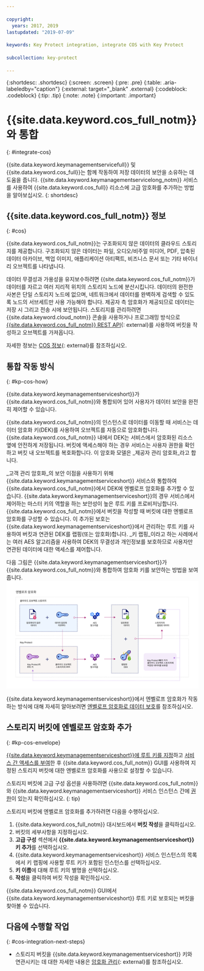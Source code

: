 ```yaml
---

copyright:
  years: 2017, 2019
lastupdated: "2019-07-09"

keywords: Key Protect integration, integrate COS with Key Protect

subcollection: key-protect

---
```


{:shortdesc: .shortdesc}
{:screen: .screen}
{:pre: .pre}
{:table: .aria-labeledby="caption"}
{:external: target="_blank" .external}
{:codeblock: .codeblock}
{:tip: .tip}
{:note: .note}
{:important: .important}

# {{site.data.keyword.cos_full_notm}}와 통합
{: #integrate-cos}

{{site.data.keyword.keymanagementservicefull}} 및 {{site.data.keyword.cos_full}}는 함께 작동하여 저장 데이터의 보안을 소유하는 데 도움을 줍니다. {{site.data.keyword.keymanagementservicelong_notm}} 서비스를 사용하여 {{site.data.keyword.cos_full}} 리소스에 고급 암호화를 추가하는 방법을 알아보십시오.
{: shortdesc}

## {{site.data.keyword.cos_full_notm}} 정보
{: #cos}

{{site.data.keyword.cos_full_notm}}는 구조화되지 않은 데이터의 클라우드 스토리지를 제공합니다. 구조화되지 않은 데이터는 파일, 오디오/비주얼 미디어, PDF, 압축된 데이터 아카이브, 백업 이미지, 애플리케이션 아티팩트, 비즈니스 문서 또는 기타 바이너리 오브젝트를 나타냅니다.  

데이터 무결성과 가용성을 유지보수하려면 {{site.data.keyword.cos_full_notm}}가 데이터를 자르고 여러 지리적 위치의 스토리지 노드에 분산시킵니다. 데이터의 완전한 사본은 단일 스토리지 노드에 없으며, 네트워크에서 데이터를 완벽하게 검색할 수 있도록 노드의 서브세트만 사용 가능해야 합니다. 제공자 측 암호화가 제공되므로 데이터는 저장 시 그리고 전송 시에 보안됩니다. 스토리지를 관리하려면 {{site.data.keyword.cloud_notm}} 콘솔을 사용하거나 프로그래밍 방식으로 [{{site.data.keyword.cos_full_notm}} REST API](/docs/services/cloud-object-storage?topic=cloud-object-storage-compatibility-api){: external}를 사용하여 버킷을 작성하고 오브젝트를 가져옵니다.

자세한 정보는 [COS 정보](/docs/services/cloud-object-storage?topic=cloud-object-storage-about){: external}를 참조하십시오.

## 통합 작동 방식
{: #kp-cos-how}

{{site.data.keyword.keymanagementserviceshort}}가 {{site.data.keyword.cos_full_notm}}와 통합되어 있어 사용자가 데이터 보안을 완전히 제어할 수 있습니다.  

{{site.data.keyword.cos_full_notm}}의 인스턴스로 데이터를 이동할 때 서비스는 데이터 암호화 키(DEK)를 사용하여 오브젝트를 자동으로 암호화합니다. {{site.data.keyword.cos_full_notm}} 내에서 DEK는 서비스에서 암호화된 리소스 옆에 안전하게 저장됩니다. 버킷에 액세스해야 하는 경우 서비스는 사용자 권한을 확인하고 버킷 내 오브젝트를 복호화합니다. 이 암호화 모델은 _제공자 관리 암호화_라고 합니다.

_고객 관리 암호화_의 보안 이점을 사용하기 위해 {{site.data.keyword.keymanagementserviceshort}} 서비스와 통합하여 {{site.data.keyword.cos_full_notm}}에서 DEK에 엔벨로프 암호화를 추가할 수 있습니다. {{site.data.keyword.keymanagementserviceshort}}의 경우 서비스에서 제어하는 마스터 키의 역할을 하는 보안성이 높은 루트 키를 프로비저닝합니다. {{site.data.keyword.cos_full_notm}}에서 버킷을 작성할 때 버킷에 대한 엔벨로프 암호화를 구성할 수 있습니다. 이 추가된 보호는 {{site.data.keyword.keymanagementserviceshort}}에서 관리하는 루트 키를 사용하여 버킷과 연관된 DEK를 랩핑(또는 암호화)합니다. _키 랩핑_이라고 하는 사례에서는 여러 AES 알고리즘을 사용하여 DEK의 무결성과 개인정보를 보호하므로 사용자만 연관된 데이터에 대한 액세스를 제어합니다.

다음 그림은 {{site.data.keyword.keymanagementserviceshort}}가 {{site.data.keyword.cos_full_notm}}와 통합하여 암호화 키를 보안하는 방법을 보여줍니다.
![그림은 엔벨로프 암호화의 컨텍스트 보기를 보여줍니다.](../images/kp-cos-envelope_min.svg)

{{site.data.keyword.keymanagementserviceshort}}에서 엔벨로프 암호화가 작동하는 방식에 대해 자세히 알아보려면 [엔벨로프 암호화로 데이터 보호](/docs/services/key-protect?topic=key-protect-envelope-encryption)를 참조하십시오.

## 스토리지 버킷에 엔벨로프 암호화 추가
{: #kp-cos-envelope}

[{{site.data.keyword.keymanagementserviceshort}}에 루트 키를 지정](/docs/services/key-protect?topic=key-protect-create-root-keys)하고 [서비스 간 액세스를 부여](/docs/services/key-protect?topic=key-protect-integrate-services#grant-access)한 후 {{site.data.keyword.cos_full_notm}} GUI를 사용하여 지정된 스토리지 버킷에 대한 엔벨로프 암호화를 사용으로 설정할 수 있습니다.

 스토리지 버킷에 고급 구성 옵션을 사용하려면 {{site.data.keyword.cos_full_notm}}와 {{site.data.keyword.keymanagementserviceshort}} 서비스 인스턴스 간에 [권한](/docs/services/key-protect?topic=key-protect-integrate-services#grant-access)이 있는지 확인하십시오.
{: tip}

스토리지 버킷에 엔벨로프 암호화를 추가하려면 다음을 수행하십시오.

1. {{site.data.keyword.cos_full_notm}} 대시보드에서 **버킷 작성**을 클릭하십시오.
2. 버킷의 세부사항을 지정하십시오.
3. **고급 구성** 섹션에서 **{{site.data.keyword.keymanagementserviceshort}} 키 추가**를 선택하십시오.
4. {{site.data.keyword.keymanagementserviceshort}} 서비스 인스턴스의 목록에서 키 랩핑에 사용할 루트 키가 포함된 인스턴스를 선택하십시오.
5. **키 이름**에 대해 루트 키의 별명을 선택하십시오.
6. **작성**을 클릭하여 버킷 작성을 확인하십시오.

{{site.data.keyword.cos_full_notm}} GUI에서 {{site.data.keyword.keymanagementserviceshort}} 루트 키로 보호되는 버킷을 찾아볼 수 있습니다.

## 다음에 수행할 작업
{: #cos-integration-next-steps}

- 스토리지 버킷을 {{site.data.keyword.keymanagementserviceshort}} 키와 연관시키는 데 대한 자세한 내용은 [암호화 관리](/docs/services/cloud-object-storage?topic=cloud-object-storage-encryption#encryption){: external}를 참조하십시오. 
